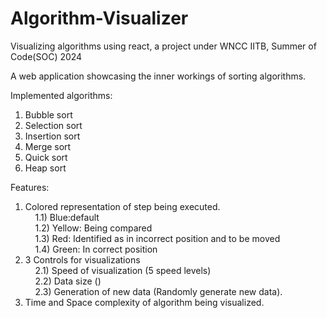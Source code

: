 # Algorithm-Visualizer
Visualizing algorithms using react, a project under WNCC IITB, Summer of Code(SOC) 2024

A web application showcasing the inner workings of sorting algorithms.

Implemented algorithms:
1) Bubble sort
2) Selection sort
3) Insertion sort
4) Merge sort
5) Quick sort
6) Heap sort

Features:
1) Colored representation of step being executed.<br>
&nbsp; &nbsp;  1.1) Blue:default<br>
&nbsp; &nbsp;  1.2) Yellow: Being compared<br>
&nbsp; &nbsp;  1.3) Red: Identified as in incorrect position and to be moved<br>
&nbsp; &nbsp;  1.4) Green: In correct position<br>
2) 3 Controls for visualizations<br>
&nbsp; &nbsp;  2.1) Speed of visualization (5 speed levels)<br>
&nbsp; &nbsp;  2.2) Data size ()<br>
&nbsp; &nbsp;  2.3) Generation of new data (Randomly generate new data).<br>
4) Time and Space complexity of algorithm being visualized.<br>
